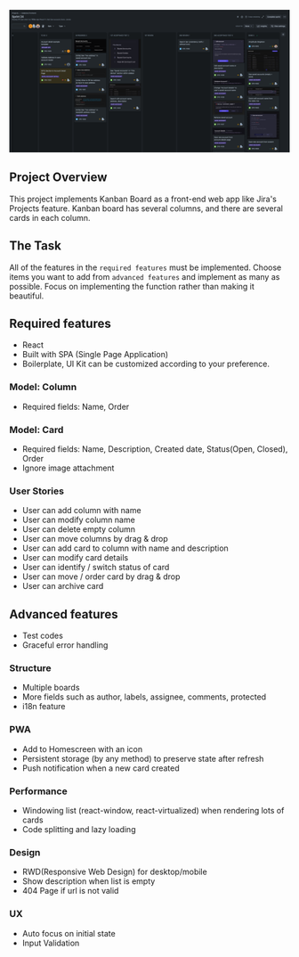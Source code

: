 ![Screenshot](/screenshot.png)

## Project Overview

This project implements Kanban Board as a front-end web app like Jira's Projects feature. Kanban board has several columns, and there are several cards in each column.

## The Task

All of the features in the `required features` must be implemented. Choose items you want to add from `advanced features` and implement as many as possible. Focus on implementing the function rather than making it beautiful.

## Required features

- React
- Built with SPA (Single Page Application)
- Boilerplate, UI Kit can be customized according to your preference.

### Model: Column

- Required fields: Name, Order

### Model: Card

- Required fields: Name, Description, Created date, Status(Open, Closed), Order
- Ignore image attachment

### User Stories

- User can add column with name
- User can modify column name
- User can delete empty column
- User can move columns by drag & drop
- User can add card to column with name and description
- User can modify card details
- User can identify / switch status of card
- User can move / order card by drag & drop
- User can archive card

## Advanced features

- Test codes
- Graceful error handling

### Structure

- Multiple boards
- More fields such as author, labels, assignee, comments, protected
- i18n feature

### PWA

- Add to Homescreen with an icon
- Persistent storage (by any method) to preserve state after refresh
- Push notification when a new card created

### Performance

- Windowing list (react-window, react-virtualized) when rendering lots of cards
- Code splitting and lazy loading

### Design

- RWD(Responsive Web Design) for desktop/mobile
- Show description when list is empty
- 404 Page if url is not valid

### UX

- Auto focus on initial state
- Input Validation
